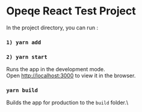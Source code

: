 # Opeqe React Test Project

In the project directory, you can run :

### `1) yarn add`
### `2) yarn start`

Runs the app in the development mode.\
Open [http://localhost:3000](http://localhost:3000) to view it in the browser.

### `yarn build`

Builds the app for production to the `build` folder.\
